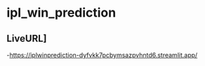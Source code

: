 # ipl_win_prediction

## LiveURL]
-https://iplwinprediction-dyfvkk7pcbymsazpvhntd6.streamlit.app/
  
